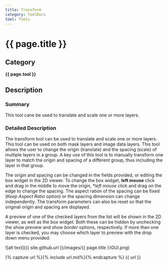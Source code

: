 ```yaml
---
title: Transform
category: ToolDocs 
tool: Tools
---
```


# {{ page.title }} 

## Category

**{{ page.tool }}**

## Description

### Summary

This tool cane be used to translate and scale one or more layers. 

### Detailed Description

The transform tool can be used to translate and scale one or more layers. This tool can be used on both mask layers and image data layers. This tool allows the user to change the origin (translate) and the spacing (scale) of multiple layers in a group. A key use of this tool is to manually transform one layer to match the origin and spacing of a different group, thus including the layer in that group.

The origin and spacing can be changed in the fields provided, or editing the box widget in the 2D viewer. To change the box widget, **left mouse** click and drag in the middle to move the origin, **left mouse* click and drag on the edge to change the spacing. The aspect ration of the spacing can be fixed (*Keep Aspect Ratio* option) or the spacing dimension can change independently. The transform parameters can also be reset so that the original origin and spacing are displayed.

A preview of one of the checked layers from the list will be shown in the 2D viewer, as well as the box widget. Both these can be hidden by unchecking the *show preview* and *show border* options, respectively. If more than one layer is checked, you may choose which layer to preview with the drop down menu provided.

![alt text]({{ site.github.url }}/images/{{ page.title }}GUI.png)

{% capture url %}{% include url.md%}{% endcapture %}
{{ url }}
